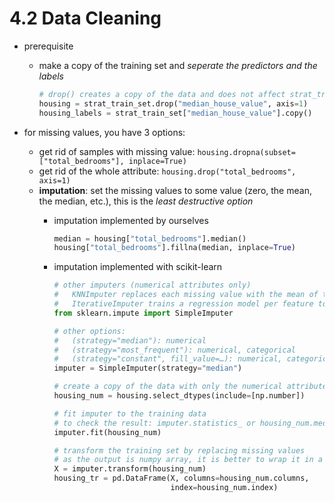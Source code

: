 # 4.2 Data Cleaning

- prerequisite
  - make a copy of the training set and _seperate the predictors and the labels_

    ```python
    # drop() creates a copy of the data and does not affect strat_train_set
    housing = strat_train_set.drop("median_house_value", axis=1)
    housing_labels = strat_train_set["median_house_value"].copy()
    ```

- for missing values, you have 3 options:
  - get rid of samples with missing value: `housing.dropna(subset=["total_bedrooms"], inplace=True)`
  - get rid of the whole attribute: `housing.drop("total_bedrooms", axis=1)`
  - __imputation__: set the missing values to some value (zero, the mean, the median, etc.), this is the _least destructive option_
    - imputation implemented by ourselves

        ```python
        median = housing["total_bedrooms"].median()
        housing["total_bedrooms"].fillna(median, inplace=True)
        ```

    - imputation implemented with scikit-learn

        ```python
        # other imputers (numerical attributes only)
        #   KNNImputer replaces each missing value with the mean of the k-nearest neighbors’ values for that feature.
        #   IterativeImputer trains a regression model per feature to predict the missing values based on all the other available features.
        from sklearn.impute import SimpleImputer

        # other options: 
        #   (strategy="median"): numerical
        #   (strategy="most_frequent"): numerical, categorical
        #   (strategy="constant", fill_value=…​): numerical, categorical
        imputer = SimpleImputer(strategy="median")

        # create a copy of the data with only the numerical attributes
        housing_num = housing.select_dtypes(include=[np.number])

        # fit imputer to the training data
        # to check the result: imputer.statistics_ or housing_num.median().values
        imputer.fit(housing_num)

        # transform the training set by replacing missing values
        # as the output is numpy array, it is better to wrap it in a dataframe
        X = imputer.transform(housing_num)
        housing_tr = pd.DataFrame(X, columns=housing_num.columns,
                                  index=housing_num.index)
        ```
